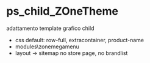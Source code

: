 # ps_child_ZOneTheme
adattamento template grafico child
+ css default:
   row-full, extracontainer, product-name
+ modules\zonemegamenu
+ layout -> sitemap
  no store page, no brandlist
